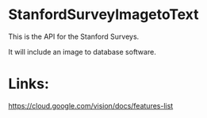 # StanfordSurveyImagetoText
This is the API for the Stanford Surveys. 

It will include an image to database software.

# Links:

https://cloud.google.com/vision/docs/features-list
